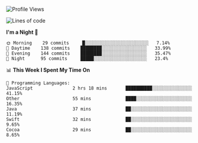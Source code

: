 <!--START_SECTION:waka-->
![Profile Views](http://img.shields.io/badge/Profile%20Views-0-blue)

![Lines of code](https://img.shields.io/badge/From%20Hello%20World%20I%27ve%20Written-150929%20lines%20of%20code-blue)

**I'm a Night 🦉** 

```text
🌞 Morning    29 commits     █░░░░░░░░░░░░░░░░░░░░░░░░   7.14% 
🌆 Daytime    138 commits    ████████░░░░░░░░░░░░░░░░░   33.99% 
🌃 Evening    144 commits    ████████░░░░░░░░░░░░░░░░░   35.47% 
🌙 Night      95 commits     █████░░░░░░░░░░░░░░░░░░░░   23.4%

```


📊 **This Week I Spent My Time On** 

```text
💬 Programming Languages: 
JavaScript               2 hrs 18 mins       ██████████░░░░░░░░░░░░░░░   41.15% 
Other                    55 mins             ████░░░░░░░░░░░░░░░░░░░░░   16.35% 
Java                     37 mins             ██░░░░░░░░░░░░░░░░░░░░░░░   11.19% 
Swift                    32 mins             ██░░░░░░░░░░░░░░░░░░░░░░░   9.65% 
Cocoa                    29 mins             ██░░░░░░░░░░░░░░░░░░░░░░░   8.65%

```


<!--END_SECTION:waka-->

